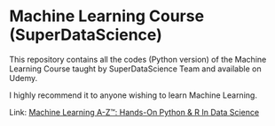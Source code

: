 # Machine Learning Course (SuperDataScience)

This repository contains all the codes (Python version) of the Machine Learning Course taught by SuperDataScience Team and available on Udemy.

I highly recommend it to anyone wishing to learn Machine Learning.

Link: [Machine Learning A-Z™: Hands-On Python & R In Data Science](https://www.udemy.com/course/machinelearning/)
